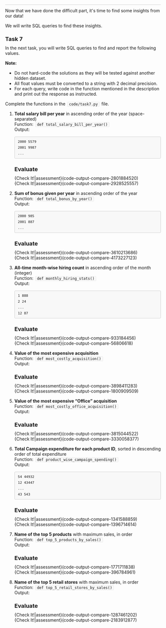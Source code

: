 <style type="text/css">.rendered-markdown{font-size:14px} .rendered-markdown>*:first-child{margin-top:0!important} .rendered-markdown>*:last-child{margin-bottom:0!important} .rendered-markdown a{text-decoration:underline;color:#b75246} .rendered-markdown a:hover{color:#f36050} .rendered-markdown h1, .rendered-markdown h2, .rendered-markdown h3, .rendered-markdown h4, .rendered-markdown h5, .rendered-markdown h6{margin:24px 0 10px;padding:0;font-weight:bold;-webkit-font-smoothing:antialiased;cursor:text;position:relative} .rendered-markdown h1 tt, .rendered-markdown h1 code, .rendered-markdown h2 tt, .rendered-markdown h2 code, .rendered-markdown h3 tt, .rendered-markdown h3 code, .rendered-markdown h4 tt, .rendered-markdown h4 code, .rendered-markdown h5 tt, .rendered-markdown h5 code, .rendered-markdown h6 tt, .rendered-markdown h6 code{font-size:inherit} .rendered-markdown h1{font-size:28px;color:#000} .rendered-markdown h2{font-size:22px;border-bottom:1px solid #ccc;color:#000} .rendered-markdown h3{font-size:18px} .rendered-markdown h4{font-size:16px} .rendered-markdown h5{font-size:14px} .rendered-markdown h6{color:#777;font-size:14px} .rendered-markdown p, .rendered-markdown blockquote, .rendered-markdown ul, .rendered-markdown ol, .rendered-markdown dl, .rendered-markdown table, .rendered-markdown pre{margin:15px 0} .rendered-markdown hr{border:0 none;color:#ccc;height:4px;padding:0} .rendered-markdown>h2:first-child, .rendered-markdown>h1:first-child, .rendered-markdown>h1:first-child+h2, .rendered-markdown>h3:first-child, .rendered-markdown>h4:first-child, .rendered-markdown>h5:first-child, .rendered-markdown>h6:first-child{margin-top:0;padding-top:0} .rendered-markdown a:first-child h1, .rendered-markdown a:first-child h2, .rendered-markdown a:first-child h3, .rendered-markdown a:first-child h4, .rendered-markdown a:first-child h5, .rendered-markdown a:first-child h6{margin-top:0;padding-top:0} .rendered-markdown h1+p, .rendered-markdown h2+p, .rendered-markdown h3+p, .rendered-markdown h4+p, .rendered-markdown h5+p, .rendered-markdown h6+p{margin-top:0} .rendered-markdown ul, .rendered-markdown ol{padding-left:30px} .rendered-markdown ul li>:first-child, .rendered-markdown ul li ul:first-of-type, .rendered-markdown ol li>:first-child, .rendered-markdown ol li ul:first-of-type{margin-top:0} .rendered-markdown ul ul, .rendered-markdown ul ol, .rendered-markdown ol ol, .rendered-markdown ol ul{margin-bottom:0} .rendered-markdown dl{padding:0} .rendered-markdown dl dt{font-size:14px;font-weight:bold;font-style:italic;padding:0;margin:15px 0 5px} .rendered-markdown dl dt:first-child{padding:0} .rendered-markdown dl dt>:first-child{margin-top:0} .rendered-markdown dl dt>:last-child{margin-bottom:0} .rendered-markdown dl dd{margin:0 0 15px;padding:0 15px} .rendered-markdown dl dd>:first-child{margin-top:0} .rendered-markdown dl dd>:last-child{margin-bottom:0} .rendered-markdown blockquote{border-left:4px solid #DDD;padding:0 15px;color:#777} .rendered-markdown blockquote>:first-child{margin-top:0} .rendered-markdown blockquote>:last-child{margin-bottom:0} .rendered-markdown table th{font-weight:bold} .rendered-markdown table th, .rendered-markdown table td{border:1px solid #ccc;padding:6px 13px} .rendered-markdown table tr{border-top:1px solid #ccc;background-color:#fff} .rendered-markdown table tr:nth-child(2n){background-color:#f8f8f8} .rendered-markdown img{max-width:100%;-moz-box-sizing:border-box;box-sizing:border-box} .rendered-markdown code, .rendered-markdown tt{margin:0 2px;padding:0 5px;border:1px solid #eaeaea;background-color:#f8f8f8;border-radius:3px} .rendered-markdown code{white-space:nowrap} .rendered-markdown pre>code{margin:0;padding:0;white-space:pre;border:0;background:transparent} .rendered-markdown .highlight pre, .rendered-markdown pre{background-color:#f8f8f8;border:1px solid #ccc;font-size:13px;line-height:19px;overflow:auto;padding:6px 10px;border-radius:3px} .rendered-markdown pre code, .rendered-markdown pre tt{margin:0;padding:0;background-color:transparent;border:0}</style>
<div class="rendered-markdown"><h2></h2>
<p>Now that we have done the difficult part, it's time to find some insights from our data!</p>
<p>We will write SQL queries to find these insights.</p>
<h3><strong>Task 7</strong></h3>
<p>In the next task, you will write SQL queries to find and report the following values.</p>
<p><strong>Note:</strong></p>
<ul>
<li>Do not hard-code the solutions as they will be tested against another hidden dataset.</li>
<li>All float values must be converted to a string with 2 decimal precision.</li>
<li>For each query, write code in the function mentioned in the description and print out the response as instructed.</li>
</ul>
<p>Complete the functions in the <code>code/task7.py</code> file.</p>
<ol>
<li><p><strong>Total salary bill per year</strong> in ascending order of the year (space-separated)
<br  />Function: <code>def total_salary_bill_per_year()</code>
<br  />Output:</p>
<pre><code>2000 5579
2001 9987
...
</code></pre>
<h3>Evaluate</h3>
<p>{Check It!|assessment}(code-output-compare-2801884520)
<br  />{Check It!|assessment}(code-output-compare-2928525557)</p>
</li>
<li><p><strong>Sum of bonus given per year</strong> in ascending order of the year
<br  />Function: <code>def total_bonus_by_year()</code>
<br  />Output:</p>
<pre><code>2000 985
2001 887
...
</code></pre>
<h3>Evaluate</h3>
<p>{Check It!|assessment}(code-output-compare-3610213686)
<br  />{Check It!|assessment}(code-output-compare-4173227123)</p>
</li>
<li><p><strong>All-time month-wise hiring count</strong> in ascending order of the month (integer)
<br  />Function: <code>def monthly_hiring_stats()</code>
<br  />Output:</p>
<pre><code>1 888
2 24
...
12 87
</code></pre>
<h3>Evaluate</h3>
<p>{Check It!|assessment}(code-output-compare-933184456)
<br  />{Check It!|assessment}(code-output-compare-56806618)</p>
</li>
<li><p><strong>Value of the most expensive acquisition</strong>
<br  />Function: <code>def most_costly_acquisition()</code>
<br  />Output:</p>
<h3>Evaluate</h3>
<p>{Check It!|assessment}(code-output-compare-3898411283)
<br  />{Check It!|assessment}(code-output-compare-1800909509)</p>
</li>
<li><p><strong>Value of the most expensive &ldquo;Office&rdquo; acquisition</strong>
<br  />Function: <code>def most_costly_office_acquisition()</code>
<br  />Output:</p>
<h3>Evaluate</h3>
<p>{Check It!|assessment}(code-output-compare-3815044522)
<br  />{Check It!|assessment}(code-output-compare-3330058377)</p>
</li>
<li><p><strong>Total Campaign expenditure for each product ID</strong>, sorted in descending order of total expenditure
<br  />Function: <code>def product_wise_campaign_spending()</code>
<br  />Output:</p>
<pre><code>54 44932
12 43447
...
43 543
</code></pre>
<h3>Evaluate</h3>
<p>{Check It!|assessment}(code-output-compare-1341588859)
<br  />{Check It!|assessment}(code-output-compare-1396714614)</p>
</li>
<li><p><strong>Name of the top 5 products</strong> with maximum sales, in order
<br  />Function: <code>def top_5_products_by_sales()</code>
<br  />Output:</p>
<h3>Evaluate</h3>
<p>{Check It!|assessment}(code-output-compare-1771711838)
<br  />{Check It!|assessment}(code-output-compare-396784961)</p>
</li>
<li><p><strong>Name of the top 5 retail stores</strong> with maximum sales, in order
<br  />Function: <code>def top_5_retail_stores_by_sales()</code>
<br  />Output:</p>
<h3>Evaluate</h3>
<p>{Check It!|assessment}(code-output-compare-1287461202)
<br  />{Check It!|assessment}(code-output-compare-2183912877)</p>
</li>
</ol>
</div>